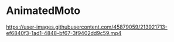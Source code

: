 # AnimatedMoto



https://user-images.githubusercontent.com/45879059/213921713-ef6840f3-1ad1-4848-bf67-3f9402dd9c59.mp4

